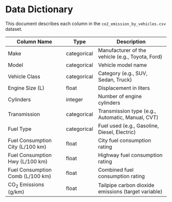 # Data Dictionary

This document describes each column in the `co2_emission_by_vehicles.csv` dataset.

| Column Name                      | Type        | Description                                         |
| -------------------------------- | ----------- | --------------------------------------------------- |
| Make                             | categorical | Manufacturer of the vehicle (e.g., Toyota, Ford)    |
| Model                            | categorical | Vehicle model name                                  |
| Vehicle Class                    | categorical | Category (e.g., SUV, Sedan, Truck)                  |
| Engine Size (L)                  | float       | Displacement in liters                              |
| Cylinders                        | integer     | Number of engine cylinders                          |
| Transmission                     | categorical | Transmission type (e.g., Automatic, Manual, CVT)    |
| Fuel Type                        | categorical | Fuel used (e.g., Gasoline, Diesel, Electric)        |
| Fuel Consumption City (L/100 km) | float       | City fuel consumption rating                        |
| Fuel Consumption Hwy (L/100 km)  | float       | Highway fuel consumption rating                     |
| Fuel Consumption Comb (L/100 km) | float       | Combined fuel consumption rating                    |
| CO$_2$ Emissions (g/km)          | float       | Tailpipe carbon dioxide emissions (target variable) |
